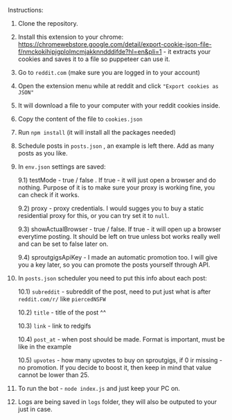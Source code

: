 Instructions:

1) Clone the repository.
2) Install this extension to your chrome: https://chromewebstore.google.com/detail/export-cookie-json-file-f/nmckokihipjgplolmcmjakknndddifde?hl=en&pli=1  - it extracts your cookies and saves it to a file so puppeteer can use it.
3) Go to `reddit.com` (make sure you are logged in to your account)
4) Open the extension menu while at reddit and click `"Export cookies as JSON"`
5) It will download a file to your computer with your reddit cookies inside.
6) Copy the content of the file to `cookies.json`
7) Run `npm install` (it will install all the packages needed)
8) Schedule posts in `posts.json` , an example is left there. Add as many posts as you like.
9) In `env.json` settings are saved:

   9.1) testMode - true / false . If true - it will just open a browser and do nothing. Purpose of it is to make sure your proxy is working fine, you can check if it works.

   9.2) proxy - proxy credentials. I would sugges you to buy a static residential proxy for this, or you can try set it to `null`.

   9.3) showActualBrowser - true / false. If true - it will open up a browser everytime posting. It should be left on true unless bot works really well and can be set to false later on.

   9.4) sproutgigsApiKey - I made an automatic promotion too. I will give you a key later, so you can promote the posts yourself through API.

10) In `posts.json` scheduler you need to put this info about each post:

    10.1) `subreddit` - subreddit of the post, need to put just what is after `reddit.com/r/` like `piercedNSFW`

    10.2) `title` - title of the post ^^

    10.3) `link` - link to redgifs

    10.4) `post_at` - when post should be made. Format is important, must be like in the example

    10.5) `upvotes` - how many upvotes to buy on sproutgigs, if 0 ir missing - no promotion. If you decide to boost it, then keep in mind that value cannot be lower than 25.

11) To run the bot - `node index.js` and just keep your PC on.
12) Logs are being saved in `logs` folder, they will also be outputed to your just in case.
